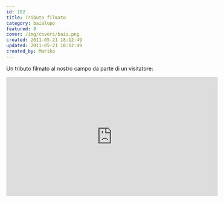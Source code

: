 ```yaml
---
id: 102
title: Tributo filmato
category: baialupo
featured: 0
cover: /img/covers/baia.png
created: 2011-05-21 18:12:49
updated: 2011-05-21 18:12:49
created_by: Mariko
---
```


Un tributo filmato al nostro campo da parte di un visitatore:

<iframe width="560" height="315" src="https://www.youtube.com/embed/q-fn631fNfs?si=ZXaFz0nDbbJkvZjn" title="YouTube video player" frameborder="0" allow="accelerometer; autoplay; clipboard-write; encrypted-media; gyroscope; picture-in-picture; web-share" referrerpolicy="strict-origin-when-cross-origin" allowfullscreen></iframe>
